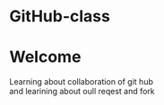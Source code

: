 # GitHub-class
<h1>Welcome</h1>
<p>Learning about collaboration of git hub<br>and learining about oull reqest and fork</p>

